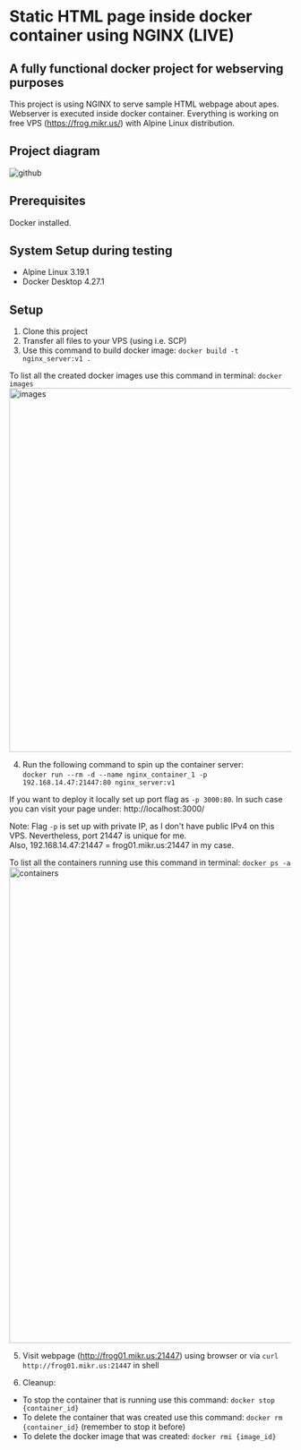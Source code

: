 # Static HTML page inside docker container using NGINX (LIVE)

## A fully functional docker project for webserving purposes
This project is using NGINX to serve sample HTML webpage about apes. Webserver is executed inside docker container. Everything is working on free VPS (https://frog.mikr.us/) with Alpine Linux distribution.

## Project diagram
![github](https://github.com/sebrolek/docker_nginx_static_page/assets/161625733/d5e73e24-5e97-455c-a4cf-68f4076f2cec)

## Prerequisites
Docker installed.

## System Setup during testing
- Alpine Linux 3.19.1
- Docker Desktop 4.27.1
  
## Setup
1. Clone this project
2. Transfer all files to your VPS (using i.e. SCP)
3. Use this command to build docker image: `docker build -t nginx_server:v1 .`  

To list all the created docker images use this command in terminal: `docker images`  
<img width="650" alt="images" src="https://github.com/sebrolek/docker_nginx_static_page/assets/161625733/3eb63b0c-09bd-4565-8ff1-1c39e8339d49">

4. Run the following command to spin up the container server:  
`docker run --rm -d --name nginx_container_1 -p 192.168.14.47:21447:80 nginx_server:v1`

If you want to deploy it locally set up port flag as `-p 3000:80`. In such case you can visit your page under: http://localhost:3000/

Note: Flag `-p` is set up with private IP, as I don't have public IPv4 on this VPS. Nevertheless, port 21447 is unique for me.  
Also, 192.168.14.47:21447 = frog01.mikr.us:21447 in my case.

To list all the containers running use this command in terminal: `docker ps -a`
<img width="850" alt="containers" src="https://github.com/sebrolek/docker_nginx_static_page/assets/161625733/e610e8e9-eade-454a-976c-2ffad2473d7c">

5. Visit webpage (http://frog01.mikr.us:21447) using browser or via `curl http://frog01.mikr.us:21447` in shell

6. Cleanup:
  - To stop the container that is running use this command: `docker stop {container_id}`
  - To delete the container that was created use this command: `docker rm {container_id}` (remember to stop it before)
  - To delete the docker image that was created: `docker rmi {image_id}`
